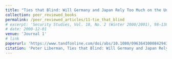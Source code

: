 ```yaml
---
title: "Ties that Blind: Will Germany and Japan Rely Too Much on the United States?"
collection: peer_reviewed_books
permalink: /peer_reviewed_articles/11-tie_that_blind
# excerpt: 'Security Studies, Vol. 10, No. 2 (Winter 2000/2001), 98–138.'
# date: 2000-12-01
venue: 'Journal 1'
# link
paperurl: 'https://www.tandfonline.com/doi/abs/10.1080/09636410008429431'
citation: 'Peter Liberman, Ties that Blind: Will Germany and Japan Rely Too Much on the United States?” <i>Security Studies</i>, Vol. 10, No. 2 (Winter 2000/2001), 98–138.'
---
```


<!-- [Download paper here](http://academicpages.github.io/files/paper1.pdf) -->

<!-- Recommended citation: Your Name, You. (2009). "Paper Title Number 1." <i>Journal 1</i>. 1(1). -->
